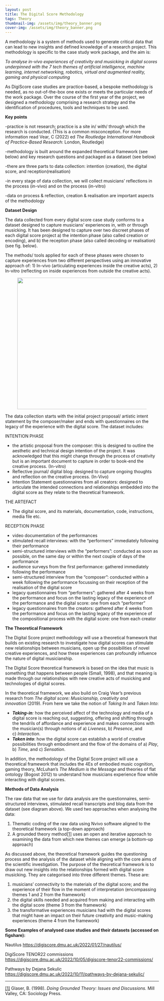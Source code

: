```yaml
---
layout: post
title: The Digital Score Methodology
tags: Theory
thumbnail-img: /assets/img/theory_banner.png
cover-img: /assets/img/theory_banner.png
---
```

<p>A methodology is a system of methods used to generate critical data that can lead to new insights and defined knowledge of a research project. This methodology is specific to the case study work package, and the aim is:</p>



<p><em>To analyse in-vivo experiences of creativity and musicking in digital scores underpinned with the 7 tech themes of artificial intelligence, machine learning, internet networking, robotics, virtual and augmented reality, gaming and physical computing</em></p>



<p>As DigiScore case studies are practice-based, a bespoke methodology is needed, as no out-of-the-box one exists or meets the particular needs of the work package. Over the course of the first year of the project, we designed a methodology comprising a research strategy and the identification of procedures, tools and techniques to be used.</p>



<p><strong>Key points</strong></p>



<p>-practice is not research; practice is a site in/ with/ through which the research is conducted. (This is a common misconception. For more information read Vear, C (2022) ed <em>The Routledge International Handbook of Practice-Based Research</em>: London, Routledge)</p>



<p>-methodology is built around the expanded theoretical framework (see below) and key research questions and packaged as a dataset (see below)</p>



<p>-there are three parts to data collection: intention (creation), the digital score, and reception(realisation)</p>



<p>-in every stage of data collection, we will collect musicians’ reflections in the process (in-vivo) and on the process (in-vitro)</p>



<p>-data on process &amp; reflection, creation &amp; realisation are important aspects of the methodology</p>



<p><strong>Data</strong><strong>set Design</strong></p>



<p>The data collected from every digital score case study conforms to a dataset designed to capture musicians’ experiences in, with or through musicking. It has been designed to capture over two discreet phases of each digital score project a) the intention phase (also called creation or encoding), and b) the reception phase (also called decoding or realisation) (see fig. below).</p>



<p>The methods/ tools applied for each of these phases were chosen to capture experiences from two different perspectives using an innovative approach of: 1) In-vivo (articulating experiences inside the creative acts), 2) In-vitro (reflecting on inside experiences from outside the creative acts).</p>



<figure class="wp-block-image size-full"><img decoding="async" loading="lazy" width="936" height="430" src="https://digiscore.dmu.ac.uk/wp-content/uploads/2022/10/image-3.png" alt="" class="wp-image-4756" srcset="https://digiscore.dmu.ac.uk/wp-content/uploads/2022/10/image-3.png 936w, https://digiscore.dmu.ac.uk/wp-content/uploads/2022/10/image-3-300x138.png 300w, https://digiscore.dmu.ac.uk/wp-content/uploads/2022/10/image-3-768x353.png 768w" sizes="(max-width: 936px) 100vw, 936px" /></figure>



<p class="has-nv-dark-bg-color has-text-color">The data collection starts with the initial project proposal/ artistic intent statement by the composer/maker and ends with questionnaires on the legacy of the experience with the digital score. The dataset includes:</p>



<p>INTENTION PHASE</p>



<ul class="has-nv-dark-bg-color has-text-color"><li>the artistic proposal from the composer: this is designed to outline the aesthetic and technical design intention of the project. It was acknowledged that this might change through the process of creativity but is an important document to capture in order to book-end the creative process. (In-vitro)</li><li>Reflective journal/ digital blog: designed to capture ongoing thoughts and reflection on the creative process. (In-Vivo)</li><li>Intention Statement questionnaires from all creators: designed to articulate the intended connections and relationships embedded into the digital score as they relate to the theoretical framework.</li></ul>



<p>THE ARTEFACT</p>



<ul><li>The digital score, and its materials, documentation, code, instructions, media file etc.</li></ul>



<p>RECEPTION PHASE</p>



<ul><li>video documentation of the performances</li><li>stimulated recall interviews: with the “performers” immediately following their performance</li><li>semi-structured interviews with the “performers”: conducted as soon as possible, on the same day or within the next couple of days of the performance</li><li>audience surveys from the first performance: gathered immediately following the performance</li><li>semi-structured interview from the “composer”: conducted within a week following the performance focussing on their reception of the realisation of the digital score</li><li>legacy questionnaires from “performers”: gathered after 4 weeks from the performance and focus on the lasting legacy of the experience of the performance and the digital score: one from each “performer”</li><li>legacy questionnaires from the creators: gathered after 4 weeks from the performance and focus on the lasting legacy of the experience of the compositional process with the digital score: one from each creator</li></ul>



<p><strong>The Theoretical Framework</strong></p>



<p>The Digital Score project methodology will use a theoretical framework that builds on existing research to investigate how digital scores can stimulate new relationships between musicians, open up the possibilities of novel creative experiences, and how these experiences can profoundly influence the nature of digital musicianship.</p>



<p>The Digital Score theoretical framework is based on the idea that music is something that happens between people (Small, 1998), and that meaning is made through our relationships with new creative acts of musicking and technologies of digital scores.</p>



<p>In the theoretical framework, we also build on Craig Vear’s previous research from&nbsp;<em>The digital score: Musicianship, creativity and innovation</em>&nbsp;(2019). From here we take the notion of&nbsp;<em>Taking In</em>&nbsp;and&nbsp;<em>Taken Into</em>:</p>



<ul><li><strong><em>Taking-in</em></strong><em>:</em>&nbsp;how the perceived affect of the technology and media of a digital score is reaching out, suggesting, offering and shifting through the tendrils of affordance and experience and makes connections with the musician(s) through notions of a)&nbsp;<em>Liveness</em>, b)&nbsp;<em>Presence</em>, and c)&nbsp;<em>Interaction</em>.</li><li><strong><em>Taken into</em></strong>: how the digital score can establish a world of creative possibilities through embodiment and the flow of the domains of a)&nbsp;<em>Play</em>, b)&nbsp;<em>Time</em>, and c)&nbsp;<em>Sensation</em>.</li></ul>



<p>In addition, the methodology of the Digital Score project will use a theoretical framework that includes the 4Es of embodied music cognition, gaming theory, McLuhan&#8217;s <em>The Medium is the Message</em> and theories of flat ontology (Bogost 2012) to understand how musicians experience flow while interacting with digital scores.</p>



<p><strong>Methods of Data Analysis</strong></p>



<p>The raw data that we use for data analysis are the questionnaires, semi-structured interviews, stimulated recall transcripts and blog data from the dataset (see diagram above). We used two approaches when analysing the data:</p>



<ol type="1"><li>Thematic coding of the raw data using Nvivo software aligned to the theoretical framework (a top-down approach)</li><li>A grounded theory method<a href="#_ftn1">[1]</a> uses an open and iterative approach to examining the data from which new themes can emerge (a bottom-up approach)</li></ol>



<p>As discussed above, the theoretical framework guides the questioning process and the analysis of the dataset while aligning with the core aims of the scientific investigation. The purpose of the theoretical framework is to draw out new insights into the relationships formed with digital score musicking. They are categorised into three different themes. These are:</p>



<ol type="1"><li>musicians’ connectivity to the materials of the digital score; and the experience of their flow in the moment of interpretation (encompassing themes 1 and 2 from the framework)</li><li>the digital skills needed and acquired from making and interacting with the digital score (theme 3 from the framework)</li><li>the transformative experiences musicians had with the digital scores that might have an impact on their future creativity and music-making experiences (theme 4 from the framework)</li></ol>



<p><strong>Some Examples of analysed case studies and their datasets (accessed on figshare):</strong></p>



<p>Nautilus <a href="https://digiscore.dmu.ac.uk/2022/01/27/nautilus/%20">https://digiscore.dmu.ac.uk/2022/01/27/nautilus/</a></p>



<p>DigiScore TENOR22 commissions <a href="https://digiscore.dmu.ac.uk/2022/10/05/digiscore-tenor22-commissions/">https://digiscore.dmu.ac.uk/2022/10/05/digiscore-tenor22-commissions/</a></p>



<p>Pathways by Dejana Sekulic <a href="https://digiscore.dmu.ac.uk/2022/10/11/pathways-by-dejana-sekulic/">https://digiscore.dmu.ac.uk/2022/10/11/pathways-by-dejana-sekulic/</a></p>



<hr class="wp-block-separator has-alpha-channel-opacity"/>



<p><a href="#_ftnref1">[1]</a> Glaser, B. (1998). <em>Doing Grounded Theory: Issues and Discussions.</em> Mill Valley, CA: Sociology Press.</p>
